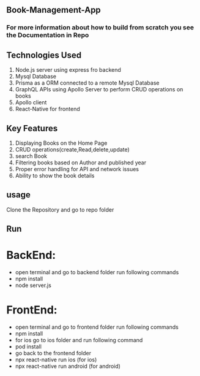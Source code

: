 ## Book-Management-App
### For more information about how to build from scratch you see the Documentation in Repo
## Technologies Used

1. Node.js server using express fro backend
2. Mysql Database
3. Prisma as a ORM connected to a remote Mysql Database
4. GraphQL APIs using Apollo Server to perform CRUD operations on books
5. Apollo client
6. React-Native for frontend

## Key Features

1. Displaying Books on the Home Page
2. CRUD operations(create,Read,delete,update)
3. search Book
4. Filtering books based on Author and published year
5. Proper error handling for API and network issues
6. Ability to show the book details

## usage 
Clone the Repository and go to repo folder

## Run
# BackEnd:
- open terminal and go to backend folder run following commands
- npm install
- node server.js
# FrontEnd:
- open terminal and go to frontend folder run following commands
- npm install
- for ios go to ios folder and run following command
- pod install
- go back to the frontend folder
- npx react-native run ios (for ios)
- npx react-native run android (for android)


   
